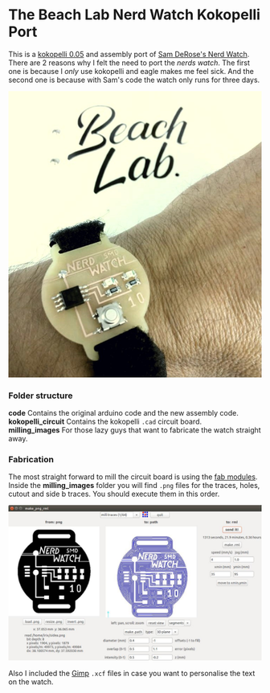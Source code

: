 # The Beach Lab Nerd Watch Kokopelli Port

This is a [kokopelli 0.05](http://beachlab.org/fab2016/kokoretro.html) and assembly port of [Sam DeRose's Nerd Watch](http://www.instructables.com/id/The-Nerd-Watch/). There are 2 reasons why I felt the need to port the _nerds watch_. The first one is because I _only_ use kokopelli and eagle makes me feel sick. And the second one is because with Sam's code the watch only runs for three days.

![](./doc_img/watch.jpg)

### Folder structure

**code** Contains the original arduino code and the new assembly code.  
**kokopelli_circuit** Contains the kokopelli `.cad` circuit board.  
**milling_images** For those lazy guys that want to fabricate the watch straight away.  

### Fabrication

The most straight forward to mill the circuit board is using the [fab modules](http://kokompe.cba.mit.edu/). Inside the **milling_images** folder you will find `.png` files for the traces, holes, cutout and side b traces. You should execute them in this order.

![](./doc_img/fabmodules.jpg)

Also I included the [Gimp](https://www.gimp.org/) `.xcf` files in case you want to personalise the text on the watch.
